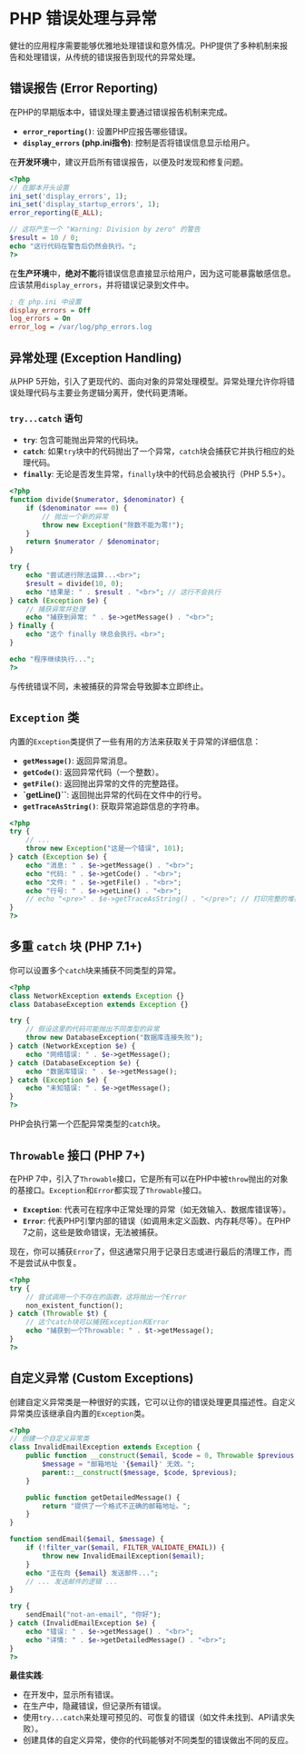 # PHP 错误处理与异常

健壮的应用程序需要能够优雅地处理错误和意外情况。PHP提供了多种机制来报告和处理错误，从传统的错误报告到现代的异常处理。

## 错误报告 (Error Reporting)

在PHP的早期版本中，错误处理主要通过错误报告机制来完成。
-   **`error_reporting()`**: 设置PHP应报告哪些错误。
-   **`display_errors` (php.ini指令)**: 控制是否将错误信息显示给用户。

在**开发环境**中，建议开启所有错误报告，以便及时发现和修复问题。
```php
<?php
// 在脚本开头设置
ini_set('display_errors', 1);
ini_set('display_startup_errors', 1);
error_reporting(E_ALL);

// 这将产生一个 "Warning: Division by zero" 的警告
$result = 10 / 0; 
echo "这行代码在警告后仍然会执行。";
?>
```
在**生产环境**中，**绝对不能**将错误信息直接显示给用户，因为这可能暴露敏感信息。应该禁用`display_errors`，并将错误记录到文件中。
```ini
; 在 php.ini 中设置
display_errors = Off
log_errors = On
error_log = /var/log/php_errors.log
```

## 异常处理 (Exception Handling)

从PHP 5开始，引入了更现代的、面向对象的异常处理模型。异常处理允许你将错误处理代码与主要业务逻辑分离开，使代码更清晰。

### `try...catch` 语句
-   **`try`**: 包含可能抛出异常的代码块。
-   **`catch`**: 如果`try`块中的代码抛出了一个异常，`catch`块会捕获它并执行相应的处理代码。
-   **`finally`**: 无论是否发生异常，`finally`块中的代码总会被执行（PHP 5.5+）。

```php
<?php
function divide($numerator, $denominator) {
    if ($denominator === 0) {
        // 抛出一个新的异常
        throw new Exception("除数不能为零!");
    }
    return $numerator / $denominator;
}

try {
    echo "尝试进行除法运算...<br>";
    $result = divide(10, 0);
    echo "结果是: " . $result . "<br>"; // 这行不会执行
} catch (Exception $e) {
    // 捕获异常并处理
    echo "捕获到异常: " . $e->getMessage() . "<br>";
} finally {
    echo "这个 finally 块总会执行。<br>";
}

echo "程序继续执行...";
?>
```
与传统错误不同，未被捕获的异常会导致脚本立即终止。

## `Exception` 类

内置的`Exception`类提供了一些有用的方法来获取关于异常的详细信息：
-   **`getMessage()`**: 返回异常消息。
-   **`getCode()`**: 返回异常代码（一个整数）。
-   **`getFile()`**: 返回抛出异常的文件的完整路径。
-   **`getLine()``**: 返回抛出异常的代码在文件中的行号。
-   **`getTraceAsString()`**: 获取异常追踪信息的字符串。

```php
<?php
try {
    // ...
    throw new Exception("这是一个错误", 101);
} catch (Exception $e) {
    echo "消息: " . $e->getMessage() . "<br>";
    echo "代码: " . $e->getCode() . "<br>";
    echo "文件: " . $e->getFile() . "<br>";
    echo "行号: " . $e->getLine() . "<br>";
    // echo "<pre>" . $e->getTraceAsString() . "</pre>"; // 打印完整的堆栈跟踪
}
?>
```

## 多重 `catch` 块 (PHP 7.1+)

你可以设置多个`catch`块来捕获不同类型的异常。
```php
<?php
class NetworkException extends Exception {}
class DatabaseException extends Exception {}

try {
    // 假设这里的代码可能抛出不同类型的异常
    throw new DatabaseException("数据库连接失败");
} catch (NetworkException $e) {
    echo "网络错误: " . $e->getMessage();
} catch (DatabaseException $e) {
    echo "数据库错误: " . $e->getMessage();
} catch (Exception $e) {
    echo "未知错误: " . $e->getMessage();
}
?>
```
PHP会执行第一个匹配异常类型的`catch`块。

## `Throwable` 接口 (PHP 7+)

在PHP 7中，引入了`Throwable`接口，它是所有可以在PHP中被`throw`抛出的对象的基接口。`Exception`和`Error`都实现了`Throwable`接口。
-   **`Exception`**: 代表可在程序中正常处理的异常（如无效输入、数据库错误等）。
-   **`Error`**: 代表PHP引擎内部的错误（如调用未定义函数、内存耗尽等）。在PHP 7之前，这些是致命错误，无法被捕获。

现在，你可以捕获`Error`了，但这通常只用于记录日志或进行最后的清理工作，而不是尝试从中恢复。
```php
<?php
try {
    // 尝试调用一个不存在的函数，这将抛出一个Error
    non_existent_function();
} catch (Throwable $t) {
    // 这个catch块可以捕获Exception和Error
    echo "捕获到一个Throwable: " . $t->getMessage();
}
?>
```

## 自定义异常 (Custom Exceptions)

创建自定义异常类是一种很好的实践，它可以让你的错误处理更具描述性。自定义异常类应该继承自内置的`Exception`类。
```php
<?php
// 创建一个自定义异常类
class InvalidEmailException extends Exception {
    public function __construct($email, $code = 0, Throwable $previous = null) {
        $message = "邮箱地址 '{$email}' 无效。";
        parent::__construct($message, $code, $previous);
    }

    public function getDetailedMessage() {
        return "提供了一个格式不正确的邮箱地址。";
    }
}

function sendEmail($email, $message) {
    if (!filter_var($email, FILTER_VALIDATE_EMAIL)) {
        throw new InvalidEmailException($email);
    }
    echo "正在向 {$email} 发送邮件...";
    // ... 发送邮件的逻辑 ...
}

try {
    sendEmail("not-an-email", "你好");
} catch (InvalidEmailException $e) {
    echo "错误: " . $e->getMessage() . "<br>";
    echo "详情: " . $e->getDetailedMessage() . "<br>";
}
?>
```

**最佳实践**:
-   在开发中，显示所有错误。
-   在生产中，隐藏错误，但记录所有错误。
-   使用`try...catch`来处理可预见的、可恢复的错误（如文件未找到、API请求失败）。
-   创建具体的自定义异常，使你的代码能够对不同类型的错误做出不同的反应。 